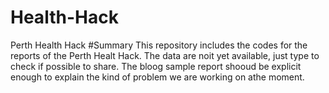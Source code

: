 # Health-Hack
Perth Health Hack 
#Summary
This repository includes the codes for the reports of the Perth Healt Hack. The data are noit yet available, just type to check if possible to share. 
The bloog sample report shooud be explicit enough to explain the kind of problem we are working on athe moment. 
